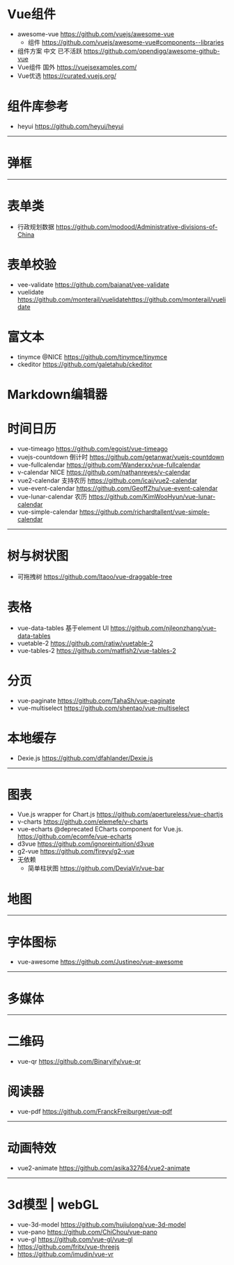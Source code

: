 # Vue组件

- awesome-vue <https://github.com/vuejs/awesome-vue>
  - 组件 https://github.com/vuejs/awesome-vue#components--libraries
- 组件方案 中文 已不活跃 <https://github.com/opendigg/awesome-github-vue>
- Vue组件 国外 https://vuejsexamples.com/
- Vue优选 https://curated.vuejs.org/

# 组件库参考

- heyui https://github.com/heyui/heyui

---

# 弹框

---

# 表单类

- 行政规划数据 <https://github.com/modood/Administrative-divisions-of-China>


# 表单校验 

- vee-validate https://github.com/baianat/vee-validate 
- vuelidate https://github.com/monterail/vuelidatehttps://github.com/monterail/vuelidate

# 富文本

- tinymce @NICE https://github.com/tinymce/tinymce
- ckeditor https://github.com/galetahub/ckeditor

# Markdown编辑器

# 时间日历

- vue-timeago https://github.com/egoist/vue-timeago
- vuejs-countdown 倒计时 https://github.com/getanwar/vuejs-countdown
- vue-fullcalendar https://github.com/Wanderxx/vue-fullcalendar
- v-calendar NICE https://github.com/nathanreyes/v-calendar
- vue2-calendar 支持农历 https://github.com/icai/vue2-calendar
- vue-event-calendar https://github.com/GeoffZhu/vue-event-calendar
- vue-lunar-calendar 农历 https://github.com/KimWooHyun/vue-lunar-calendar
- vue-simple-calendar https://github.com/richardtallent/vue-simple-calendar

---

# 树与树状图

- 可拖拽树 <https://github.com/ltaoo/vue-draggable-tree>

# 表格

- vue-data-tables 基于element UI https://github.com/njleonzhang/vue-data-tables
- vuetable-2 https://github.com/ratiw/vuetable-2
- vue-tables-2 https://github.com/matfish2/vue-tables-2

# 分页

- vue-paginate https://github.com/TahaSh/vue-paginate
- vue-multiselect https://github.com/shentao/vue-multiselect

# 本地缓存

- Dexie.js https://github.com/dfahlander/Dexie.js

---

# 图表

- Vue.js wrapper for Chart.js https://github.com/apertureless/vue-chartjs
- v-charts https://github.com/elemefe/v-charts
- vue-echarts @deprecated ECharts component for Vue.js. https://github.com/ecomfe/vue-echarts
- d3vue https://github.com/ignoreintuition/d3vue
- g2-vue https://github.com/fireyy/g2-vue
- 无依赖
  - 简单柱状图 https://github.com/DeviaVir/vue-bar

# 地图


---

# 字体图标

- vue-awesome https://github.com/Justineo/vue-awesome 

---

# 多媒体


---

# 二维码

- vue-qr https://github.com/Binaryify/vue-qr

# 阅读器

- vue-pdf https://github.com/FranckFreiburger/vue-pdf

---

# 动画特效

- vue2-animate https://github.com/asika32764/vue2-animate

---

# 3d模型 | webGL

- vue-3d-model <https://github.com/hujiulong/vue-3d-model>
- vue-pano https://github.com/ChiChou/vue-pano
- vue-gl https://github.com/vue-gl/vue-gl
- https://github.com/fritx/vue-threejs
- https://github.com/imudin/vue-vr
